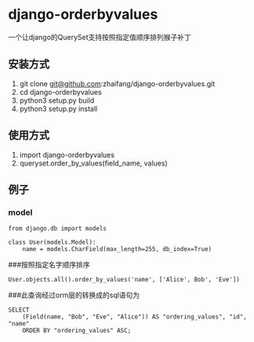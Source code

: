 # django-orderbyvalues
一个让django的QuerySet支持按照指定值顺序排列猴子补丁

## 安装方式
1. git clone git@github.com:zhaifang/django-orderbyvalues.git
2. cd django-orderbyvalues
3. python3 setup.py build
4. python3 setup.py install

## 使用方式
1. import django-orderbyvalues
2. queryset.order_by_values(field_name, values)

## 例子
### model
```
from django.db import models 

class User(models.Model):
    name = models.CharField(max_length=255, db_index=True)
```
###按照指定名字顺序排序
```
User.objects.all().order_by_values('name', ['Alice', Bob', 'Eve'])
```

###此查询经过orm层的转换成的sql语句为

```
SELECT 
    (Field(name, "Bob", "Eve", "Alice")) AS "ordering_values", "id", "name" 
    ORDER BY "ordering_values" ASC;
```
